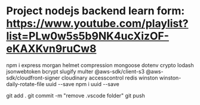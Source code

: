 # Project nodejs backend learn form: https://www.youtube.com/playlist?list=PLw0w5s5b9NK4ucXizOF-eKAXKvn9ruCw8

npm i express morgan helmet compression mongoose dotenv crypto lodash jsonwebtoken bcrypt slugify multer @aws-sdk/client-s3 @aws-sdk/cloudfront-signer cloudinary accesscontrol redis winston winston-daily-rotate-file uuid --save
npm i uuid --save


git add .
git commit -m "remove .vscode folder"
git push



